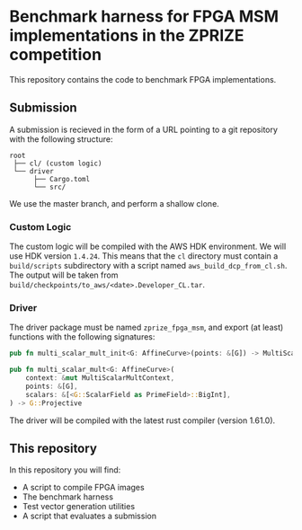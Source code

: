 # Benchmark harness for FPGA MSM implementations in the ZPRIZE competition

This repository contains the code to benchmark FPGA implementations.

## Submission

A submission is recieved in the form of a URL pointing to a git repository with the following structure:

    root
     ├── cl/ (custom logic)
     └── driver
          ├── Cargo.toml
          └── src/

We use the master branch, and perform a shallow clone.

### Custom Logic

The custom logic will be compiled with the AWS HDK environment.
We will use HDK version `1.4.24`.
This means that the `cl` directory must contain a `build/scripts` subdirectory with a script named `aws_build_dcp_from_cl.sh`.
The output will be taken from `build/checkpoints/to_aws/<date>.Developer_CL.tar`.

### Driver

The driver package must be named `zprize_fpga_msm`, and export (at least) functions with the following signatures:
```rust
pub fn multi_scalar_mult_init<G: AffineCurve>(points: &[G]) -> MultiScalarMultContext;

pub fn multi_scalar_mult<G: AffineCurve>(
    context: &mut MultiScalarMultContext,
    points: &[G],
    scalars: &[<G::ScalarField as PrimeField>::BigInt],
) -> G::Projective
```

The driver will be compiled with the latest rust compiler (version 1.61.0).

## This repository

In this repository you will find:
* A script to compile FPGA images
* The benchmark harness
* Test vector generation utilities
* A script that evaluates a submission
